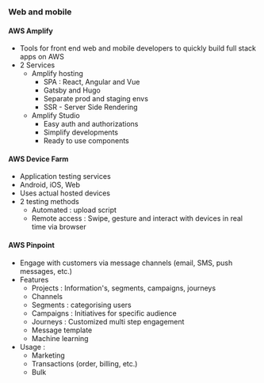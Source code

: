 ### Web and mobile 

#### AWS Amplify 

- Tools for front end web and mobile developers to quickly build full stack apps on AWS
- 2 Services 
  - Amplify hosting
    - SPA : React, Angular and Vue 
    - Gatsby and Hugo 
    - Separate prod and staging envs 
    - SSR - Server Side Rendering 
  - Amplify Studio 
    - Easy auth and authorizations 
    - Simplify developments
    - Ready to use components 

#### AWS Device Farm 

- Application testing services 
- Android, iOS, Web 
- Uses actual hosted devices 
- 2 testing methods 
  - Automated : upload script 
  - Remote access : Swipe, gesture and interact with devices in real time via browser

#### AWS Pinpoint 

- Engage with customers via message channels (email, SMS, push messages, etc.)
- Features 
  - Projects : Information's, segments, campaigns, journeys 
  - Channels 
  - Segments : categorising users 
  - Campaigns : Initiatives for specific audience 
  - Journeys : Customized multi step  engagement 
  - Message template 
  - Machine learning 
- Usage : 
  - Marketing 
  - Transactions (order, billing, etc.)
  - Bulk 

